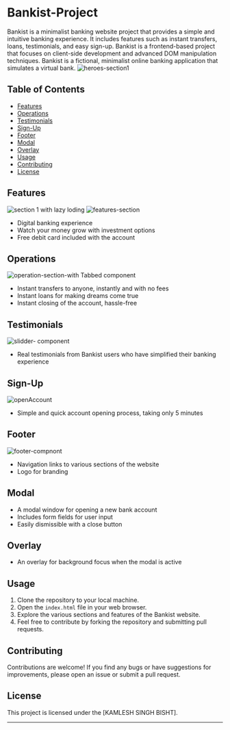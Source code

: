 # Bankist-Project
Bankist is a minimalist banking website project that provides a simple and intuitive banking experience. It includes features such as instant transfers, loans, testimonials, and easy sign-up. Bankist is a frontend-based project that focuses on client-side development and advanced DOM manipulation techniques. Bankist is a fictional, minimalist online banking application that simulates a virtual bank.
![heroes-section1](https://github.com/user-attachments/assets/bd6b3cb3-609f-41fb-b9ee-87fc0d1edd75)

## Table of Contents

- [Features](#features)
- [Operations](#operations)
- [Testimonials](#testimonials)
- [Sign-Up](#sign-up)
- [Footer](#footer)
- [Modal](#modal)
- [Overlay](#overlay)
- [Usage](#usage)
- [Contributing](#contributing)
- [License](#license)

## Features
![section 1 with lazy loding](https://github.com/user-attachments/assets/fa702943-e755-438d-90ac-bbcace07fe47)
![features-section](https://github.com/user-attachments/assets/a4470373-4baa-4f00-ab10-38cacfcd7132)

- Digital banking experience
- Watch your money grow with investment options
- Free debit card included with the account

## Operations
![operation-section-with Tabbed component](https://github.com/user-attachments/assets/199bf3a0-6c5c-412c-8896-60d4aa324121)

- Instant transfers to anyone, instantly and with no fees
- Instant loans for making dreams come true
- Instant closing of the account, hassle-free

## Testimonials
![slidder- component](https://github.com/user-attachments/assets/80b10115-830e-4574-9efc-54d3e26dd317)

- Real testimonials from Bankist users who have simplified their banking experience

## Sign-Up
![openAccount](https://github.com/user-attachments/assets/1f292f42-5f0f-4b32-bd54-a5ac57b4955c)

- Simple and quick account opening process, taking only 5 minutes

## Footer
![footer-compnont](https://github.com/user-attachments/assets/04eec06e-050c-4ef8-9088-662ca2b2fe82)

- Navigation links to various sections of the website
- Logo for branding

## Modal

- A modal window for opening a new bank account
- Includes form fields for user input
- Easily dismissible with a close button

## Overlay

- An overlay for background focus when the modal is active

## Usage

1. Clone the repository to your local machine.
2. Open the `index.html` file in your web browser.
3. Explore the various sections and features of the Bankist website.
4. Feel free to contribute by forking the repository and submitting pull requests.

## Contributing

Contributions are welcome! If you find any bugs or have suggestions for improvements, please open an issue or submit a pull request.

## License

This project is licensed under the [KAMLESH SINGH BISHT].

---
